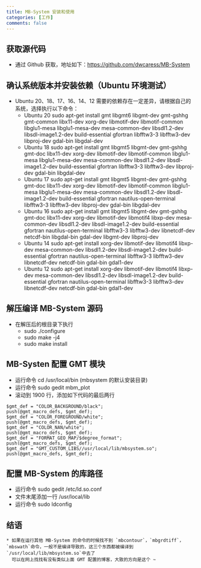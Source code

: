 ```yaml
---
title: MB-System 安装和使用
categories: [工作]
comments: false
---
```


## 获取源代码
  * 通过 Github 获取，地址如下：https://github.com/dwcaress/MB-System
  
## 确认系统版本并安装依赖（Ubuntu 环境测试）
  * Ubuntu 20、18、17、16、14、12 需要的依赖存在一定差异，请根据自己的系统，选择执行以下命令：
    * Ubuntu 20   sudo apt-get install gmt libgmt6 libgmt-dev gmt-gshhg gmt-common libx11-dev xorg-dev libmotif-dev libmotif-common libglu1-mesa libglu1-mesa-dev mesa-common-dev libsdl1.2-dev libsdl-image1.2-dev build-essential gfortran libfftw3-3 libfftw3-dev libproj-dev gdal-bin libgdal-dev
    * Ubuntu 18   sudo apt-get install gmt libgmt5 libgmt-dev gmt-gshhg gmt-doc libx11-dev xorg-dev libmotif-dev libmotif-common libglu1-mesa libglu1-mesa-dev mesa-common-dev libsdl1.2-dev libsdl-image1.2-dev build-essential gfortran libfftw3-3 libfftw3-dev libproj-dev gdal-bin libgdal-dev
    * Ubuntu 17   sudo apt-get install gmt libgmt5 libgmt-dev gmt-gshhg gmt-doc libx11-dev xorg-dev libmotif-dev libmotif-common libglu1-mesa libglu1-mesa-dev mesa-common-dev libsdl1.2-dev libsdl-image1.2-dev build-essential gfortran nautilus-open-terminal libfftw3-3 libfftw3-dev libproj-dev gdal-bin libgdal-dev
    * Ubuntu 16   sudo apt-get install gmt libgmt5 libgmt-dev gmt-gshhg gmt-doc libx11-dev xorg-dev libmotif-dev libmotif4 libxp-dev mesa-common-dev libsdl1.2-dev libsdl-image1.2-dev build-essential gfortran nautilus-open-terminal libfftw3-3 libfftw3-dev libnetcdf-dev netcdf-bin libgdal-bin gdal-dev libgmt-dev libproj-dev
    * Ubuntu 14   sudo apt-get install xorg-dev libmotif-dev libmotif4 libxp-dev mesa-common-dev libsdl1.2-dev libsdl-image1.2-dev build-essential gfortran nautilus-open-terminal libfftw3-3 libfftw3-dev libnetcdf-dev netcdf-bin gdal-bin gdal1-dev
    * Ubuntu 12   sudo apt-get install xorg-dev libmotif-dev libmotif4 libxp-dev mesa-common-dev libsdl1.2-dev libsdl-image1.2-dev build-essential gfortran nautilus-open-terminal libfftw3-3 libfftw3-dev libnetcdf-dev netcdf-bin gdal-bin gdal1-dev
    
## 解压编译 MB-System 源码
  * 在解压后的根目录下执行
    * sudo ./configure
    * sudo make -j4
    * sudo make install
## MB-Systen 配置 GMT 模块
  * 运行命令 cd /usr/local/bin   (mbsystem 的默认安装目录)
  * 运行命令 sudo gedit mbm_plot
  * 滚动到 1900 行，添加如下代码的最后两行
  ```
  $gmt_def = "COLOR_BACKGROUND/black";
  push(@gmt_macro_defs, $gmt_def);
  $gmt_def = "COLOR_FOREGROUND/white";
  push(@gmt_macro_defs, $gmt_def);
  $gmt_def = "COLOR_NAN/white";
  push(@gmt_macro_defs, $gmt_def);
  $gmt_def = "FORMAT_GEO_MAP/$degree_format";
  push(@gmt_macro_defs, $gmt_def);
  $gmt_def = "GMT_CUSTOM_LIBS//usr/local/lib/mbsystem.so";
  push(@gmt_macro_defs, $gmt_def);
  ```
 ## 配置 MB-System 的库路径
  * 运行命令 sudo gedit /etc/ld.so.conf
  * 文件末尾添加一行 /usr/local/lib
  * 运行命令 sudo ldconfig
  
  ## 结语
    * 如果在运行其他 MB-System 的命令的时候找不到 `mbcontour`，`mbgrdtiff`，`mbswath`命令，一般不是编译导致的，这三个东西都被编译到 `/usr/local/lib/mbsystem.so`中去了
      可以在网上找找有没有类似上面 GMT 配置的博客，大致的方向是这个 ~
  
  
